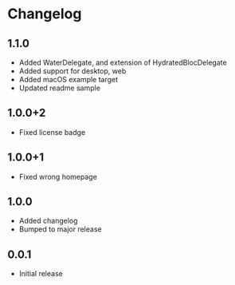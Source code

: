 # Changelog

## 1.1.0

- Added WaterDelegate, and extension of HydratedBlocDelegate
- Added support for desktop, web
- Added macOS example target
- Updated readme sample

## 1.0.0+2

- Fixed license badge

## 1.0.0+1

- Fixed wrong homepage

## 1.0.0

- Added changelog
- Bumped to major release

## 0.0.1

- Initial release
